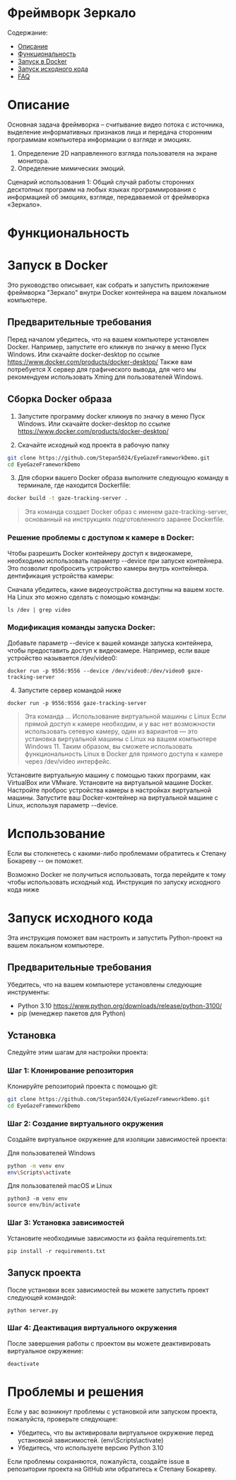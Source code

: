 # Фреймворк Зеркало 

Содержание:
- [Описание](#Описание)
- [Функциональность](#Функциональность)
- [Запуск в Docker](#Запуск-в-Docker)
- [Запуск исходного кода](#Запуск-исходного-кода)
- [FAQ](#faq)

# Описание
Основная задача фреймворка – считывание видео потока с источника, выделение информативных признаков лица и передача сторонним программам компьютера информации о взгляде и эмоциях.
1.	Определение 2D направленного взгляда пользователя на экране монитора.
2.	Определение мимических эмоций.

Сценарий использования 1:
Общий случай работы сторонних десктопных программ на любых языках программирования с информацией об эмоциях, взгляде, передаваемой от фреймворка «Зеркало».

# Функциональность


# Запуск в Docker

Это руководство описывает, как собрать и запустить приложение фреймворка "Зеркало" внутри Docker контейнера на вашем локальном компьютере.

## Предварительные требования

Перед началом убедитесь, что на вашем компьютере установлен Docker. 
Например, запустите его кликнув по значку в меню Пуск Windows. Или скачайте docker-desktop по ссылке https://www.docker.com/products/docker-desktop/
Также вам потребуется X сервер для графического вывода, для чего мы рекомендуем использовать Xming для пользователей Windows.


## Сборка Docker образа

1) Запустите программу docker кликнув по значку в меню Пуск Windows. Или скачайте docker-desktop по ссылке https://www.docker.com/products/docker-desktop/

2) Скачайте исходный код проекта в рабочую папку
```bash
git clone https://github.com/Stepan5024/EyeGazeFrameworkDemo.git
cd EyeGazeFrameworkDemo
```

3) Для сборки вашего Docker образа выполните следующую команду в терминале, где находится Dockerfile:

```bash
docker build -t gaze-tracking-server .
```
> Эта команда создает Docker образ с именем gaze-tracking-server, основанный на инструкциях подготовленного заранее Dockerfile.

### Решение проблемы с доступом к камере в Docker:
Чтобы разрешить Docker контейнеру доступ к видеокамере, необходимо использовать параметр --device при запуске контейнера. Это позволит пробросить устройство камеры внутрь контейнера.
дентификация устройства камеры:

Сначала убедитесь, какие видеоустройства доступны на вашем хосте. На Linux это можно сделать с помощью команды:

```
ls /dev | grep video
```
### Модификация команды запуска Docker:
Добавьте параметр --device к вашей команде запуска контейнера, чтобы предоставить доступ к видеокамере. Например, если ваше устройство называется /dev/video0:

```
docker run -p 9556:9556 --device /dev/video0:/dev/video0 gaze-tracking-server
```
4) Запустите сервер командой ниже
```
docker run -p 9556:9556 gaze-tracking-server
```
> Эта команда ...
Использование виртуальной машины с Linux
Если прямой доступ к камере необходим, и у вас нет возможности использовать сетевую камеру, один из вариантов — это установка виртуальной машины с Linux на вашем компьютере Windows 11. Таким образом, вы сможете использовать функциональность Linux в Docker для прямого доступа к камере через /dev/video интерфейс.

Установите виртуальную машину с помощью таких программ, как VirtualBox или VMware.
Установите на виртуальной машине Docker.
Настройте проброс устройства камеры в настройках виртуальной машины.
Запустите ваш Docker-контейнер на виртуальной машине с Linux, используя параметр --device.

# Использование
Если вы столкнетесь с какими-либо проблемами обратитесь к Степану Бокареву -- он поможет.

Возможно Docker не получиться использовать, тогда перейдите к тому чтобы использовать исходный код. Инструкция по запуску исходного кода ниже
# Запуск исходного кода

Эта инструкция поможет вам настроить и запустить Python-проект на вашем локальном компьютере.

## Предварительные требования

Убедитесь, что на вашем компьютере установлены следующие инструменты:

- Python 3.10 https://www.python.org/downloads/release/python-3100/
- pip (менеджер пакетов для Python)

## Установка

Следуйте этим шагам для настройки проекта:

### Шаг 1: Клонирование репозитория

Клонируйте репозиторий проекта с помощью git:

```bash
git clone https://github.com/Stepan5024/EyeGazeFrameworkDemo.git
cd EyeGazeFrameworkDemo
```
### Шаг 2: Создание виртуального окружения
Создайте виртуальное окружение для изоляции зависимостей проекта:

Для пользователей Windows
```bash
python -m venv env
env\Scripts\activate
```

Для пользователей macOS и Linux
```
python3 -m venv env
source env/bin/activate
```

### Шаг 3: Установка зависимостей
Установите необходимые зависимости из файла requirements.txt:
```
pip install -r requirements.txt
```

## Запуск проекта
После установки всех зависимостей вы можете запустить проект следующей командой:
```
python server.py
```
### Шаг 4: Деактивация виртуального окружения
После завершения работы с проектом вы можете деактивировать виртуальное окружение:

```
deactivate
```

# Проблемы и решения
Если у вас возникнут проблемы с установкой или запуском проекта, пожалуйста, проверьте следующее:

* Убедитесь, что вы активировали виртуальное окружение перед установкой зависимостей. (env\Scripts\activate)
* Убедитесь, что используете версию Python 3.10

Если проблемы сохраняются, пожалуйста, создайте issue в репозитории проекта на GitHub или обратитесь к Степану Бокареву.

